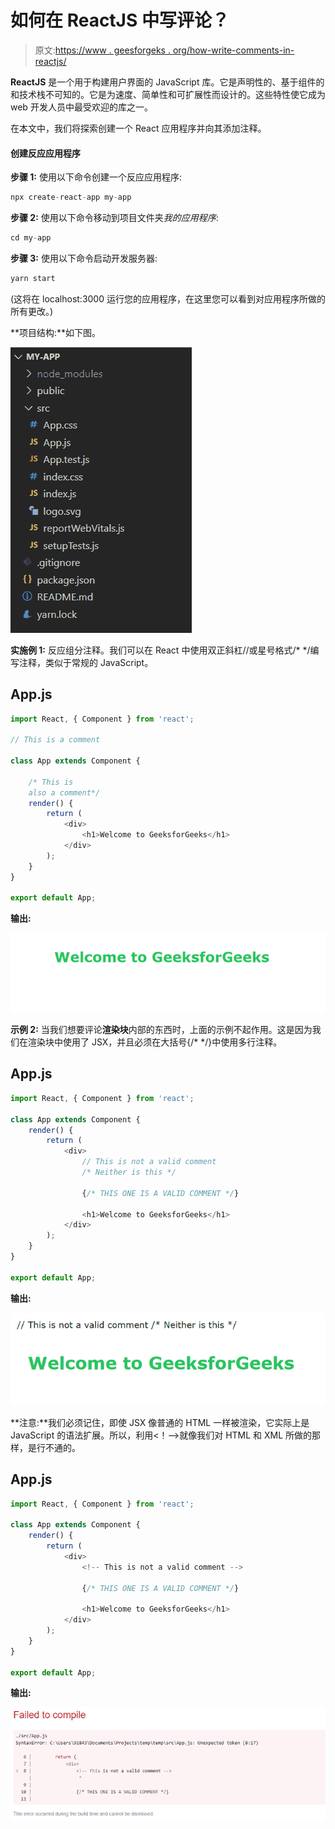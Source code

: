 # 如何在 ReactJS 中写评论？

> 原文:[https://www . geesforgeks . org/how-write-comments-in-reactjs/](https://www.geeksforgeeks.org/how-to-write-comments-in-reactjs/)

**ReactJS** 是一个用于构建用户界面的 JavaScript 库。它是声明性的、基于组件的和技术栈不可知的。它是为速度、简单性和可扩展性而设计的。这些特性使它成为 web 开发人员中最受欢迎的库之一。

在本文中，我们将探索创建一个 React 应用程序并向其添加注释。

#### 创建反应应用程序

**步骤 1:** 使用以下命令创建一个反应应用程序:

```jsx
npx create-react-app my-app
```

**步骤 2:** 使用以下命令移动到项目文件夹*我的应用程序*:

```jsx
cd my-app
```

**步骤 3:** 使用以下命令启动开发服务器:

```jsx
yarn start
```

(这将在 localhost:3000 运行您的应用程序，在这里您可以看到对应用程序所做的所有更改。)

**项目结构:**如下图。

![](img/49e739af0aca839569c34af75ae034a6.png)

**实施例 1:** 反应组分注释。我们可以在 React 中使用双正斜杠//或星号格式/* */编写注释，类似于常规的 JavaScript。

## App.js

```jsx
import React, { Component } from 'react';

// This is a comment

class App extends Component {

    /* This is 
    also a comment*/
    render() {
        return (
            <div>
                <h1>Welcome to GeeksforGeeks</h1>
            </div>
        );
    }
}

export default App;
```

**输出:**

![](img/d50b91975fb85854574556c688eb4c68.png)

**示例 2:** 当我们想要评论**渲染块**内部的东西时，上面的示例不起作用。这是因为我们在渲染块中使用了 JSX，并且必须在大括号{/* */}中使用多行注释。

## App.js

```jsx
import React, { Component } from 'react';

class App extends Component {
    render() {
        return (      
            <div>
                // This is not a valid comment
                /* Neither is this */

                {/* THIS ONE IS A VALID COMMENT */}

                <h1>Welcome to GeeksforGeeks</h1>
            </div>
        );
    }
}

export default App;
```

**输出:**

![](img/8d3e290a58a8702b638b420c45721f37.png)

**注意:**我们必须记住，即使 JSX 像普通的 HTML 一样被渲染，它实际上是 JavaScript 的语法扩展。所以，利用<！––>就像我们对 HTML 和 XML 所做的那样，是行不通的。

## App.js

```jsx
import React, { Component } from 'react';

class App extends Component {
    render() {
        return (     
            <div>
                <!-- This is not a valid comment -->

                {/* THIS ONE IS A VALID COMMENT */}

                <h1>Welcome to GeeksforGeeks</h1>
            </div>
        );
    }
}

export default App;
```

**输出:**

![](img/1bbf1b6650c934a4e42e31d9b0e6b0fc.png)